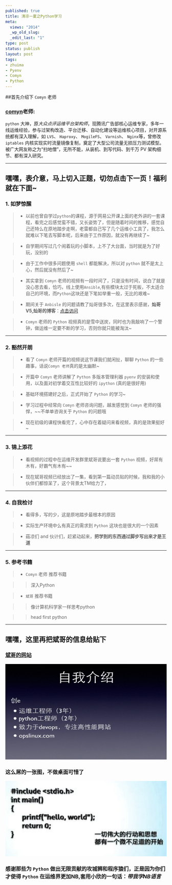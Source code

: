 ```yaml
--- 
published: true
title: 清凉一夏之Python学习
meta: 
  views: "2014"
  _wp_old_slug: 
  _edit_last: "1"
type: post
status: publish
layout: post
tags: 
- zhuima
- Pyenv
- Comyn
- Python
---
```


##首先介绍下 `Comyn` 老师

<!-- more -->

### [**comyn**](http://xueming.li/)老师:


`python` 大神，原*大众点评运维平台架构师*，现腾讯广告部核心运维专家，多年一线运维经验，参与过架构改造、平台迁移、自动化建设等运维核心项目，对开源系统都有深入理解，如 `LVS`、 `Haproxy`、 `MogileFS`、 `Varnish`、 `Nginx`等，曾修改 `iptables` 内核实现实时流量镜像复制，奠定了大型公司流量无损压力测试模型。被广大网友称之为“扫地僧”，无所不能，从装机、到写代码、到千万 PV 架构细节、都有深入研究。

-----------------------------------------
        
## 嘿嘿，表介意，马上切入正题，切勿点击下一页！福利就在下面~


### 1. 如梦惊醒


> - 以前也曾自学过`python`的课程，源于网易公开课上面的老外讲的一套课程，看完之后感觉蛮不错，又长姿势了，但是随着时间的推移，感觉自己还特么在原地踏步走啊，老雷都自己写了几个运维小工具了，我怎么就难以下笔去写脚本呢，后来由于工作原因，就没有再继续了~


> - 自学期间写过几个闹着玩的小脚本，上不了大台面，当时就是为了好玩，没别的

> - 由于工作中很多问题使用 `shell` 都能解决，所以对 `python` 就不是太上心，然后就没有然后了~

> - 其实拿到 `Comyn` 老师的视频有一段时间了，只是没有时间，说白了就是没心思去看，恰巧，线上使用`Ansible`,有些模块太过于死板，不太适合自己的环境，而`Python`这块还是下笔如举重一般，无比的艰难~

> - 期间关于 `Anbisle` 的问题请教了灿哥很多次，在这里表示感谢，**灿哥V5,灿哥的博客**：[点击访问](http://www.shencan.net/)

> - `Comyn` 老师的 `Python` 视频真的是雪中送炭，同时也为我敲响了一个警钟，做运维一定要不断的学习，否则你就只能被淘汰~

--------------------------------


### 2. 豁然开朗

> - 看了 `Comyn` 老师开篇的视频说这节课我们就闲扯，聊聊 `Python` 的一些趣事，话说`Comyn 老师`真的是太幽默~

> - 开篇中 `Comyn` 老师讲解了 `Python` 多版本管理利器 `pyenv` 的安装和使用，以及面对初学着交互性比较好的 `ipython` (真的是很好用)

> - 基础环境搭建好之后，正式开始了 `Python` 的学习~

> - 学习过程中经常向 `Comyn` 老师咨询问题，越发感觉到 `Comyn` 老师的强悍，~~不单单咨询关于 `Python` 的问题哦

> - 现在初级的课程快看完了，心中存在着疑问来看视频，真的是效果挺好~

------------------------------------


### 3. 锦上添花

> - 看视频的过程中在运维开发群里斌哥说要出一套 `Python` 视频，好屌有木有，好霸气有木有~~

> - 现在斌哥视频已经放出了一集，看到第一篇动员贴的时候，我和我的小伙伴们都惊呆了，这个背景太TM给力了，


------------------------------------


### 4. 自我检讨

> - 看得多，写的少，这是原地踏步最根本的原因

> - 实际生产环境中么有真正的需求到 `Python` 这块也是很大的一个因素

> - 菇凉们 and 伙计们，赶紧动起来，**把学到的东西通过脚步写出来才是王道**


-----------------------------------

### 5. 参考书籍

> - `Comyn`  老师 推荐书籍
	 
 >> 深入Python
	  
> - `斌哥` 推荐书籍

 >> 像计算机科学家一样思考python

 >> head first python
	    
---------------------------------


## 嘿嘿，这里再把斌哥的信息给贴下

### [斌哥的网站](opslinux.com)

<img src="/images/intorduce.png" alt="Sanjose" class="img-center" />
	
	
### 这么屌的一张图，不做桌面可惜了

<img src="/images/desktop.png" alt="Sanjose" class="img-center" />

### 感谢那些为 `Python` 做出无限贡献的攻城狮和程序猿们，正是因为你们才使得 `Python` 在运维界更加NB,套用小欣的一句话：*带我学NB语言*
	
	
	
	
	
	
	

